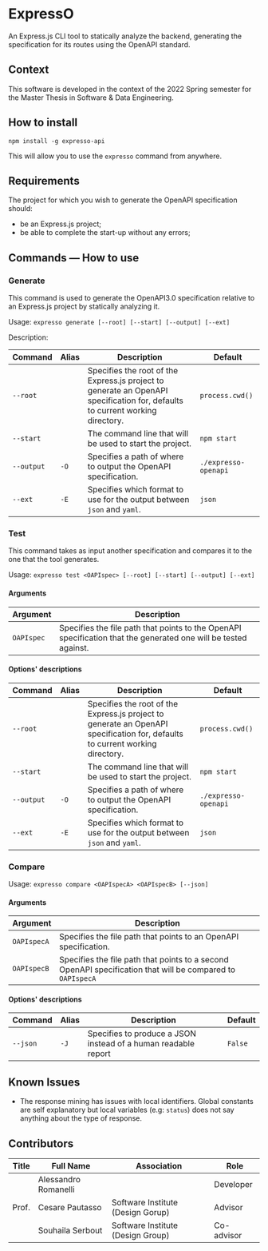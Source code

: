 # ExpressO
An Express.js CLI tool to statically analyze the backend, generating the specification for its routes using the OpenAPI standard.

## Context
This software is developed in the context of the 2022 Spring semester for the Master Thesis in Software & Data Engineering.

## How to install
`npm install -g expresso-api`

This will allow you to use the `expresso` command from anywhere.

## Requirements
The project for which you wish to generate the OpenAPI specification should:
- be an Express.js project;
- be able to complete the start-up without any errors;

## Commands &mdash; How to use
### Generate
This command is used to generate the OpenAPI3.0 specification relative to an Express.js project by statically analyzing it.

Usage: `expresso generate [--root] [--start] [--output] [--ext]`

Description:

| Command    | Alias | Description                                                                                                                   | Default              |
|------------|-------|-------------------------------------------------------------------------------------------------------------------------------|----------------------|
| `--root`   |       | Specifies the root of the Express.js project to generate an OpenAPI specification for, defaults to current working directory. | `process.cwd()`      |
| `--start`  |       | The command line that will be used to start the project.                                                                      | `npm start`          |
| `--output` | `-O`  | Specifies a path of where to output the OpenAPI specification.                                                                | `./expresso-openapi` |
| `--ext`    | `-E`  | Specifies which format to use for the output between `json` and `yaml`.                                                       | `json`               |

[//]: # (### Monitor)

[//]: # (This command is similar to `generate` but will continue monitoring the backend and periodically update the OpenAPI3.0 specification with metrics about the data coming through the routes.)

[//]: # ()
[//]: # (    Not implemented yet.)

### Test 
This command takes as input another specification and compares it to the one that the tool generates.

Usage: `expresso test <OAPIspec> [--root] [--start] [--output] [--ext]`

#### Arguments

| Argument   | Description                                                                                                     |
|------------|-----------------------------------------------------------------------------------------------------------------|
| `OAPIspec` | Specifies the file path that points to the OpenAPI specification that the generated one will be tested against. |

#### Options' descriptions

| Command    | Alias | Description                                                                                                                   | Default              |
|------------|-------|-------------------------------------------------------------------------------------------------------------------------------|----------------------|
| `--root`   |       | Specifies the root of the Express.js project to generate an OpenAPI specification for, defaults to current working directory. | `process.cwd()`      |
| `--start`  |       | The command line that will be used to start the project.                                                                      | `npm start`          |
| `--output` | `-O`  | Specifies a path of where to output the OpenAPI specification.                                                                | `./expresso-openapi` |
| `--ext`    | `-E`  | Specifies which format to use for the output between `json` and `yaml`.                                                       | `json`               |

### Compare
Usage: `expresso compare <OAPIspecA> <OAPIspecB> [--json]`

#### Arguments

| Argument    | Description                                                                                                |
|-------------|------------------------------------------------------------------------------------------------------------|
| `OAPIspecA` | Specifies the file path that points to an OpenAPI specification.                                           |
| `OAPIspecB` | Specifies the file path that points to a second OpenAPI specification that will be compared to `OAPIspecA` |

#### Options' descriptions

| Command  | Alias | Description                                                    | Default |
|----------|-------|----------------------------------------------------------------|---------|
| `--json` | `-J`  | Specifies to produce a JSON instead of a human readable report | `False` |

[//]: # (## Limitations)

[//]: # (Currently, the tool only allows users to extract all the endpoints registered in the application and the corresponding response codes.)
[//]: # (This should suffice to generate the skeleton of a valid OpenAPI documentation.)

## Known Issues
- The response mining has issues with local identifiers. Global constants are self explanatory but local variables (e.g: `status`) does not say anything about the type of response.

## Contributors

| Title | Full Name            | Association                       | Role       |
|-------|----------------------|-----------------------------------|------------|
|       | Alessandro Romanelli |                                   | Developer  |
| Prof. | Cesare Pautasso      | Software Institute (Design Gorup) | Advisor    |
|       | Souhaila Serbout     | Software Institute (Design Group) | Co-advisor |
